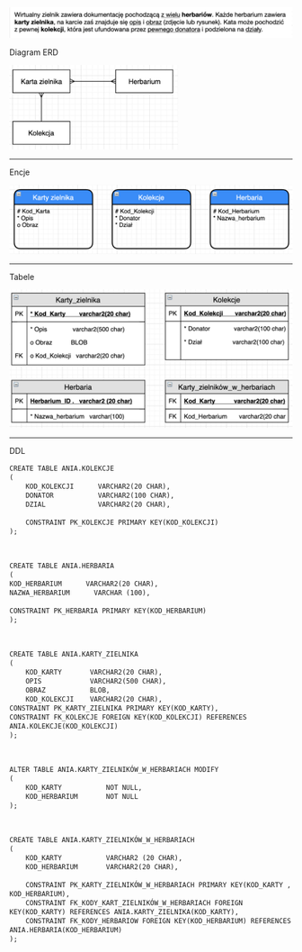 <img src="https://github.com/pawlowskaanna/sandbox-sql/blob/master/exercises/zielnik/pictures/tresc-zadania.png" width="700">

Diagram ERD

<img src="https://github.com/pawlowskaanna/sandbox-sql/blob/master/exercises/zielnik/pictures/zielnik-ERD.png" width="300">

---

Encje

<img src="https://github.com/pawlowskaanna/sandbox-sql/blob/master/exercises/zielnik/pictures/zielnik-encje.png" width="600">

---
Tabele

<img src="https://github.com/pawlowskaanna/sandbox-sql/blob/master/exercises/zielnik/pictures/zielnik-tabele.png" width="600">

---

DDL

    CREATE TABLE ANIA.KOLEKCJE 
    (
        KOD_KOLEKCJI      VARCHAR2(20 CHAR),
        DONATOR           VARCHAR2(100 CHAR),
        DZIAL             VARCHAR2(20 CHAR),

        CONSTRAINT PK_KOLEKCJE PRIMARY KEY(KOD_KOLEKCJI)
    );

</br>

    CREATE TABLE ANIA.HERBARIA
    (
    KOD_HERBARIUM      VARCHAR2(20 CHAR),
    NAZWA_HERBARIUM      VARCHAR (100),

    CONSTRAINT PK_HERBARIA PRIMARY KEY(KOD_HERBARIUM)
    );
    
</br>

    CREATE TABLE ANIA.KARTY_ZIELNIKA 
    (	
        KOD_KARTY       VARCHAR2(20 CHAR), 
        OPIS            VARCHAR2(500 CHAR),
        OBRAZ           BLOB,
        KOD_KOLEKCJI    VARCHAR2(20 CHAR),
    CONSTRAINT PK_KARTY_ZIELNIKA PRIMARY KEY(KOD_KARTY),
    CONSTRAINT FK_KOLEKCJE FOREIGN KEY(KOD_KOLEKCJI) REFERENCES ANIA.KOLEKCJE(KOD_KOLEKCJI)
    );
    
</br>

    ALTER TABLE ANIA.KARTY_ZIELNIKÓW_W_HERBARIACH MODIFY
    (
        KOD_KARTY           NOT NULL,
        KOD_HERBARIUM       NOT NULL
    );

</br>

    CREATE TABLE ANIA.KARTY_ZIELNIKÓW_W_HERBARIACH
    (
        KOD_KARTY           VARCHAR2 (20 CHAR),
        KOD_HERBARIUM       VARCHAR2(20 CHAR),

        CONSTRAINT PK_KARTY_ZIELNIKÓW_W_HERBARIACH PRIMARY KEY(KOD_KARTY , KOD_HERBARIUM),
        CONSTRAINT FK_KODY_KART_ZIELNIKÓW_W_HERBARIACH FOREIGN KEY(KOD_KARTY) REFERENCES ANIA.KARTY_ZIELNIKA(KOD_KARTY),
        CONSTRAINT FK_KODY_HERBARIOW FOREIGN KEY(KOD_HERBARIUM) REFERENCES ANIA.HERBARIA(KOD_HERBARIUM)
    );
   
   
